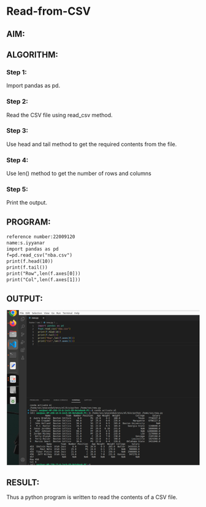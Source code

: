 # Read-from-CSV

## AIM:

## ALGORITHM:
### Step 1:
Import pandas as pd.


### Step 2:
Read the CSV file using read_csv method.
### Step 3:
Use head and tail method to get the required contents from the file.
### Step 4:
Use len() method to get the number of rows and columns
### Step 5:
Print the output.


## PROGRAM:
```
reference number:22009120
name:s.iyyanar
import pandas as pd
f=pd.read_csv("nba.csv")
print(f.head(10))
print(f.tail())
print("Row",len(f.axes[0]))
print("Col",len(f.axes[1]))
```

## OUTPUT:
![OUTPUT](./output%20read%20from%20csv.png)

## RESULT:
Thus a python program is written to read the contents of a CSV file.